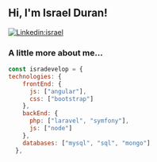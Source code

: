 
<h2> Hi, I'm Israel Duran! </h2>


[![Linkedin:israel](https://img.shields.io/badge/-israel-blue?style=flat-square&logo=Linkedin&logoColor=white&link=https://www.linkedin.com/in/israel-duran-rodriguez-984a48176/)](https://www.linkedin.com/in//israel-duran-rodriguez-984a48176/)

### A little more about me...  

```javascript
const isradevelop = {
technologies: {
    frontEnd: {
      js: ["angular"],
      css: ["bootstrap"]
    },
    backEnd: {
      php: ["laravel", "symfony"],
      js: ["node"]
    },
    databases: ["mysql", "sql", "mongo"]
  },
  ```
